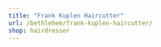 ```yaml
---
title: "Frank Kuplen Haircutter"
url: /bethlehem/frank-kuplen-haircutter/
shop: hairdresser
---
```

